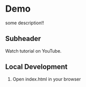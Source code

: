 # Demo

some description!!

## Subheader

Watch tutorial on YouTube.

## Local Development

1. Open index.html in your browser
